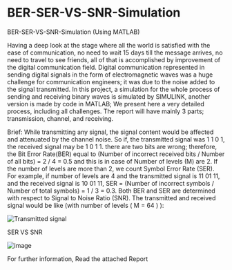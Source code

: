 # BER-SER-VS-SNR-Simulation
BER-SER-VS-SNR-Simulation (Using MATLAB)

Having a deep look at the stage where all the world is satisfied with the ease of communication, no need
to wait 15 days till the message arrives, no need to travel to see friends, all of that is accomplished by
improvement of the digital communication field.
Digital communication represented in sending digital signals in the form of electromagnetic waves was a huge
challenge for communication engineers; it was due to the noise added to the signal transmitted.
In this project, a simulation for the whole process of sending and receiving binary waves is simulated by
SIMULINK, another version is made by code in MATLAB; We present here a very detailed process, including
all challenges. The report will have mainly 3 parts; transmission, channel, and receiving.


Brief:
While transmitting any signal, the signal content would be affected and attenuated by the channel noise. So if, the transmitted 
signal was 1 1 0 1, the received signal may be 1 0 1 1. there are two bits are wrong; therefore, the Bit Error Rate(BER)
equal to (Number of incorrect received bits / Number of all bits) = 2 / 4  = 0.5 and this is in case of Number of levels (M) are 2.
If the number of levels are more than 2, we count Symbol Error Rate (SER). For example, if number of levels are 4 and the transmitted 
signal is 11 01 11, and the received signal is 10 01 11, SER = (Number of incorrect symbols / Number of total symbols) = 1 / 3 = 0.3.
Both BER and SER are determined with respect to Signal to Noise Ratio (SNR).
The transmitted and received signal would be like (with number of levels ( M = 64 ) ):

![Transmitted signal](https://user-images.githubusercontent.com/68303138/132756391-da180361-958c-45fd-abc9-b22163143ff6.jpg)

SER VS SNR

![image](https://user-images.githubusercontent.com/68303138/132756822-eb6fd5d2-bb37-4f0d-b8dc-04a2034a44e4.png)



For further information, Read the attached Report

